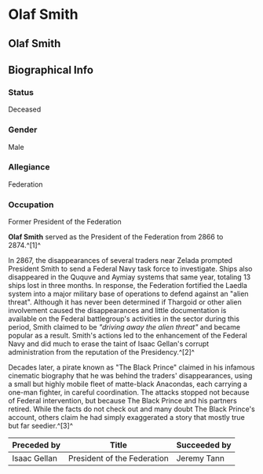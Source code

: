 # Olaf Smith
## Olaf Smith

		

## Biographical Info

### Status

Deceased

### Gender

Male

### Allegiance

Federation

### Occupation

Former President of the Federation

**Olaf Smith** served as the President of the Federation from 2866 to 2874.^[1]^

In 2867, the disappearances of several traders near Zelada prompted President Smith to send a Federal Navy task force to investigate. Ships also disappeared in the Ququve and Aymiay systems that same year, totaling 13 ships lost in three months. In response, the Federation fortified the Laedla system into a major military base of operations to defend against an "alien threat". Although it has never been determined if Thargoid or other alien involvement caused the disappearances and little documentation is available on the Federal battlegroup's activities in the sector during this period, Smith claimed to be *"driving away the alien threat"* and became popular as a result. Smith's actions led to the enhancement of the Federal Navy and did much to erase the taint of Isaac Gellan's corrupt administration from the reputation of the Presidency.^[2]^

Decades later, a pirate known as "The Black Prince" claimed in his infamous cinematic biography that he was behind the traders' disappearances, using a small but highly mobile fleet of matte-black Anacondas, each carrying a one-man fighter, in careful coordination. The attacks stopped not because of Federal intervention, but because The Black Prince and his partners retired. While the facts do not check out and many doubt The Black Prince's account, others claim he had simply exaggerated a story that mostly true but far seedier.^[3]^

| **Preceded by** | **Title** | **Succeeded by** |
| --- | --- | --- |
| Isaac Gellan | President of the Federation | Jeremy Tann |